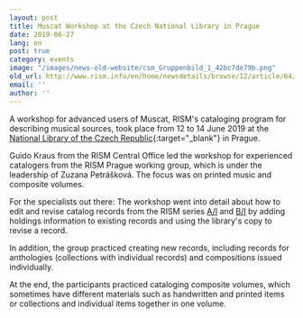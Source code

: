 ```yaml
---
layout: post
title: Muscat Workshop at the Czech National Library in Prague
date: 2019-06-27
lang: en
post: true
category: events
image: "/images/news-old-website/csm_Gruppenbild_1_42bc7de79b.png"
old_url: http://www.rism.info/en/home/newsdetails/browse/12/article/64/muscat-workshop-at-the-czech-national-library-in-prague.html
email: ''
author: ''
---
```


A workshop for advanced users of Muscat, RISM's cataloging program for describing musical sources, took place from 12 to 14 June 2019 at the [National Library of the Czech Republic](https://www.en.nkp.cz/){:target="_blank"} in Prague.

Guido Kraus from the RISM Central Office led the workshop for experienced catalogers from the RISM Prague working group, which is under the leadership of Zuzana Petrášková. The focus was on printed music and composite volumes.

For the specialists out there:
The workshop went into detail about how to edit and revise catalog records from the RISM series [A/I](/publications.html#series-a-inventories-of-musical-sources) and [B/I](/publications.html#series-b-bibliographies-organized-by-topic) by adding holdings information to existing records and using the library's copy to revise a record.

In addition, the group practiced creating new records, including records for anthologies (collections with individual records) and compositions issued individually.

At the end, the participants practiced cataloging composite volumes, which sometimes have different materials such as handwritten and printed items or collections and individual items together in one volume.
